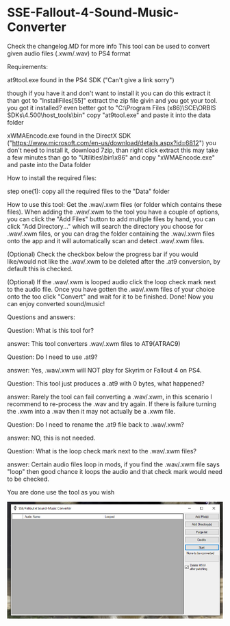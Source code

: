 # SSE-Fallout-4-Sound-Music-Converter
Check the changelog.MD for more info
This tool can be used to convert given audio files (.xwm/.wav) to PS4 format

Requirements:

at9tool.exe found in the PS4 SDK ("Can't give a link sorry")

though if you have it and don't want to install it you can do this extract it than got to "InstallFiles[55]" extract the zip file givin and you got your tool. you got it installed? even better got to "C:\Program Files (x86)\SCE\ORBIS SDKs\4.500\host_tools\bin" copy "at9tool.exe" and paste it into the data folder

xWMAEncode.exe found in the DirectX SDK ("https://www.microsoft.com/en-us/download/details.aspx?id=6812") you don't need to install it, download 7zip, than right click extract this may take a few minutes than go to "Utilities\bin\x86" and copy "xWMAEncode.exe" and paste into the Data folder

How to install the required files:

step one(1): copy all the required files to the "Data" folder

How to use this tool:
Get the .wav/.xwm files (or folder which contains these files).
When adding the .wav/.xwm to the tool you have a couple of options, you can click the "Add Files" button to add multiple files by hand, you can click "Add Directory..." which will search the directory you choose for .wav/.xwm files, or you can drag the folder containing the .wav/.xwm files onto the app and it will automatically scan and detect .wav/.xwm files.

(Optional) Check the checkbox below the progress bar if you would like/would not like the .wav/.xwm to be deleted after the .at9 conversion, by default this is checked.

(Optional) If the .wav/.xwm is looped audio click the loop check mark next to the audio file.
Once you have gotten the .wav/.xwm files of your choice onto the too click "Convert" and wait for it to be finished.
Done! Now you can enjoy converted sound/music!

Questions and answers:

Question: What is this tool for?

answer: This tool converters .wav/.xwm files to AT9(ATRAC9)

Question: Do I need to use .at9?

answer: Yes, .wav/.xwm will NOT play for Skyrim or Fallout 4 on PS4.

Question: This tool just produces a .at9 with 0 bytes, what happened?

answer: Rarely the tool can fail converting a .wav/.xwm, in this scenario I recommend to re-process the .wav and try again. If there is failure turning the .xwm into a .wav then it may not actually be a .xwm file.

Question: Do I need to rename the .at9 file back to .wav/.xwm?

answer: NO, this is not needed.

Question: What is the loop check mark next to the .wav/.xwm files?

answer: Certain audio files loop in mods, if you find the .wav/.xwm file says "loop" then good chance it loops the audio and that check mark would need to be checked.

You are done use the tool as you wish

![Screenshot](MAIN.PNG)
